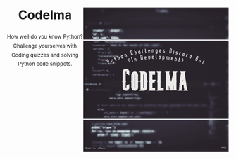 <div align="center">

  <img align="right" src="./assets/in_development.png" width="330px">

  # Codelma

  <sub>How well do you know Python? Challenge yourselves with Coding quizzes and solving Python code snippets.</sub>

</div>
